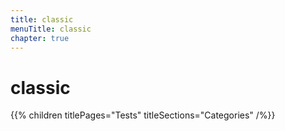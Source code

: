 ```yaml
---
title: classic
menuTitle: classic
chapter: true
---
```


# classic

{{% children titlePages="Tests" titleSections="Categories" /%}}